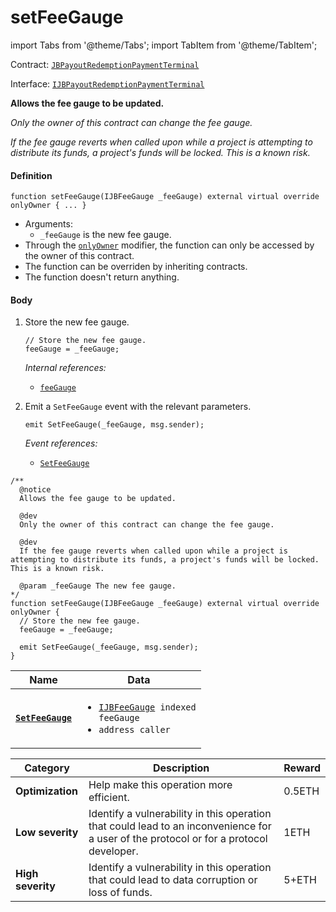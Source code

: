 # setFeeGauge

import Tabs from '@theme/Tabs';
import TabItem from '@theme/TabItem';

Contract: [`JBPayoutRedemptionPaymentTerminal`](/dev/api/contracts/or-payment-terminals/or-abstract/jbpayoutredemptionpaymentterminal/README.md)​‌

Interface: [`IJBPayoutRedemptionPaymentTerminal`](/dev/api/interfaces/ijbpayoutredemptionpaymentterminal.md)

<Tabs>
<TabItem value="Step by step" label="Step by step">

**Allows the fee gauge to be updated.**

_Only the owner of this contract can change the fee gauge._

_If the fee gauge reverts when called upon while a project is attempting to distribute its funds, a project's funds will be locked. This is a known risk._

#### Definition

```
function setFeeGauge(IJBFeeGauge _feeGauge) external virtual override onlyOwner { ... }
```

* Arguments:
  * `_feeGauge` is the new fee gauge.
* Through the [`onlyOwner`](https://docs.openzeppelin.com/contracts/4.x/dev/api/ownership#Ownable-onlyOwner--) modifier, the function can only be accessed by the owner of this contract.
* The function can be overriden by inheriting contracts.
* The function doesn't return anything.

#### Body

1.  Store the new fee gauge.

    ```
    // Store the new fee gauge.
    feeGauge = _feeGauge;
    ```

    _Internal references:_

    * [`feeGauge`](/dev/api/contracts/or-payment-terminals/or-abstract/jbpayoutredemptionpaymentterminal/properties/feegauge.md)
2.  Emit a `SetFeeGauge` event with the relevant parameters.

    ```
    emit SetFeeGauge(_feeGauge, msg.sender);
    ```

    _Event references:_

    * [`SetFeeGauge`](/dev/api/contracts/or-payment-terminals/or-abstract/jbpayoutredemptionpaymentterminal/events/setfeegauge.md)

</TabItem>

<TabItem value="Code" label="Code">

```
/**
  @notice
  Allows the fee gauge to be updated.

  @dev
  Only the owner of this contract can change the fee gauge.

  @dev
  If the fee gauge reverts when called upon while a project is attempting to distribute its funds, a project's funds will be locked. This is a known risk.

  @param _feeGauge The new fee gauge.
*/
function setFeeGauge(IJBFeeGauge _feeGauge) external virtual override onlyOwner {
  // Store the new fee gauge.
  feeGauge = _feeGauge;

  emit SetFeeGauge(_feeGauge, msg.sender);
}
```

</TabItem>

<TabItem value="Events" label="Events">

| Name                                          | Data                                                                                                                                                    |
| --------------------------------------------- | ------------------------------------------------------------------------------------------------------------------------------------------------------- |
| [**`SetFeeGauge`**](/dev/api/contracts/or-payment-terminals/or-abstract/jbpayoutredemptionpaymentterminal/events/setfeegauge.md) | <ul><li><code>[IJBFeeGauge](/dev/api/interfaces/ijbfeegauge.md) indexed feeGauge</code></li><li><code>address caller</code></li></ul> |

</TabItem>

<TabItem value="Bug bounty" label="Bug bounty">

| Category          | Description                                                                                                                            | Reward |
| ----------------- | -------------------------------------------------------------------------------------------------------------------------------------- | ------ |
| **Optimization**  | Help make this operation more efficient.                                                                                               | 0.5ETH |
| **Low severity**  | Identify a vulnerability in this operation that could lead to an inconvenience for a user of the protocol or for a protocol developer. | 1ETH   |
| **High severity** | Identify a vulnerability in this operation that could lead to data corruption or loss of funds.                                        | 5+ETH  |

</TabItem>
</Tabs>
